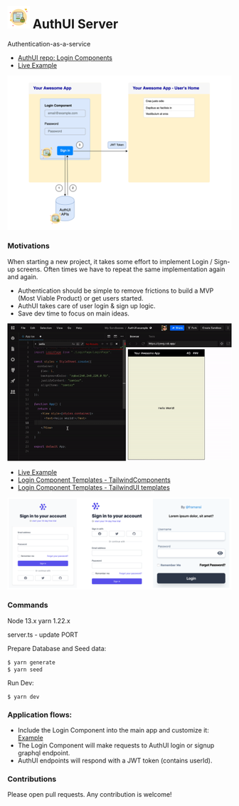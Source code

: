 # <img src="./tools/logo-png-200.png" height="50" /> AuthUI Server

Authentication-as-a-service

- [AuthUI repo: Login Components](https://github.com/authui/authui)
- [Live Example](https://codesandbox.io/s/authui-example-with-login-component-source-code-8jswg?module=/src/LoginBox/LoginBox.tsx)

<img src="./tools/diagram.png" />

### Motivations

When starting a new project, it takes some effort to implement Login / Sign-up screens. Often times we have to repeat the same implementation again and again.

- Authentication should be simple to remove frictions to build a MVP (Most Viable Product) or get users started.
- AuthUI takes care of user login & sign up logic.
- Save dev time to focus on main ideas.

<img src="./tools/authui-demo-2.gif" />

- [Live Example](https://codesandbox.io/s/authui-example-with-login-component-source-code-8jswg?module=/src/LoginBox/LoginBox.tsx)
- [Login Component Templates - TailwindComponents](https://tailwindcomponents.com/search?query=login)
- [Login Component Templates - TailwindUI templates](https://tailwindcomponents.com/search?query=login)

<img src="./tools/templates.png" />

### Commands

Node 13.x
yarn 1.22.x

server.ts - update PORT

Prepare Database and Seed data:
```
$ yarn generate
$ yarn seed
```

Run Dev:

```
$ yarn dev
```

### Application flows:

- Include the Login Component into the main app and customize it: [Example](https://codesandbox.io/s/authui-example-with-login-component-source-code-8jswg?module=/src/LoginBox/LoginBox.tsx)
- The Login Component will make requests to AuthUI login or signup graphql endpoint.
- AuthUI endpoints will respond with a JWT token (contains userId).

### Contributions

Please open pull requests. Any contribution is welcome!